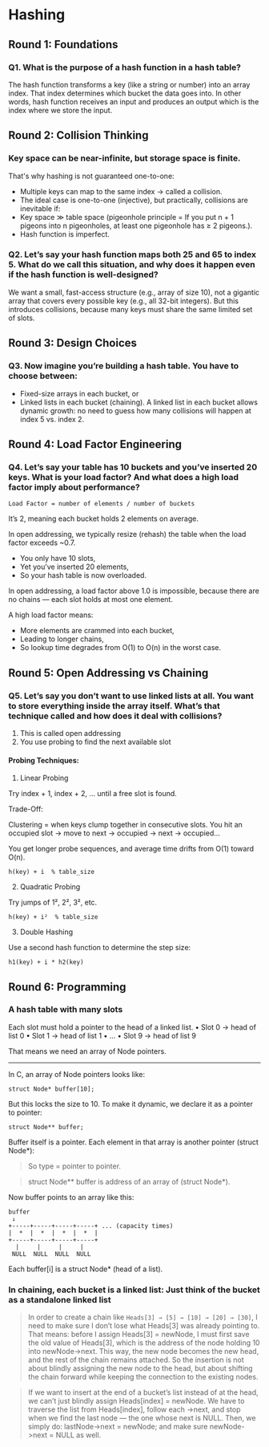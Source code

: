 # Hashing

## Round 1: Foundations

### Q1. What is the purpose of a hash function in a hash table?

The hash function transforms a key (like a string or number) into an array index. That index determines which bucket the data goes into.
In other words, hash function receives an input and produces an output which is the index where we store the input.

## Round 2: Collision Thinking
### Key space can be near-infinite, but storage space is finite.
That's why hashing is not guaranteed one-to-one:
- Multiple keys can map to the same index → called a collision.
- The ideal case is one-to-one (injective), but practically, collisions are inevitable if:
- Key space ≫ table space (pigeonhole principle = If you put n + 1 pigeons into n pigeonholes, at least one pigeonhole has ≥ 2 pigeons.).
- Hash function is imperfect.
### Q2. Let’s say your hash function maps both 25 and 65 to index 5. What do we call this situation, and why does it happen even if the hash function is well-designed?

We want a small, fast-access structure (e.g., array of size 10), not a gigantic array that covers every possible key (e.g., all 32-bit integers).
But this introduces collisions, because many keys must share the same limited set of slots.

## Round 3: Design Choices

### Q3. Now imagine you’re building a hash table. You have to choose between:
- Fixed-size arrays in each bucket, or
- Linked lists in each bucket (chaining).
A linked list in each bucket allows dynamic growth: no need to guess how many collisions will happen at index 5 vs. index 2.

## Round 4: Load Factor Engineering

### Q4. Let’s say your table has 10 buckets and you’ve inserted 20 keys. What is your load factor? And what does a high load factor imply about performance?

`Load Factor = number of elements / number of buckets`

It’s 2, meaning each bucket holds 2 elements on average.

In open addressing, we typically resize (rehash) the table when the load factor exceeds ~0.7.
- You only have 10 slots,
- Yet you’ve inserted 20 elements,
- So your hash table is now overloaded.

In open addressing, a load factor above 1.0 is impossible, because there are no chains — each slot holds at most one element.

A high load factor means:

- More elements are crammed into each bucket,
- Leading to longer chains,
- So lookup time degrades from O(1) to O(n) in the worst case.

## Round 5: Open Addressing vs Chaining

### Q5. Let’s say you don’t want to use linked lists at all. You want to store everything inside the array itself. What’s that technique called and how does it deal with collisions?

1. This is called open addressing
2. You use probing to find the next available slot

#### Probing Techniques:
1.	Linear Probing

Try index + 1, index + 2, … until a free slot is found.

Trade-Off: 

Clustering = when keys clump together in consecutive slots.
You hit an occupied slot → move to next → occupied → next → occupied…

You get longer probe sequences, and average time drifts from O(1) toward O(n).

`h(key) + i  % table_size`

2.	Quadratic Probing

Try jumps of 1², 2², 3², etc.

`h(key) + i²  % table_size`

3.	Double Hashing

Use a second hash function to determine the step size:

`h1(key) + i * h2(key)`

## Round 6: Programming

### A hash table with many slots

Each slot must hold a pointer to the head of a linked list.
	•	Slot 0 → head of list 0
	•	Slot 1 → head of list 1
	•	…
	•	Slot 9 → head of list 9

That means we need an array of Node pointers.

---

In C, an array of Node pointers looks like:
```
struct Node* buffer[10];
````
But this locks the size to 10.
To make it dynamic, we declare it as a pointer to pointer:
```
struct Node** buffer;
````
Buffer itself is a pointer.	Each element in that array is another pointer (struct Node*):
>So type = pointer to pointer.

>struct Node** buffer is address of an array of (struct Node*).

Now buffer points to an array like this:
```
buffer
 ↓
+-----+-----+-----+-----+ ... (capacity times)
|  *  |  *  |  *  |  *  |
+-----+-----+-----+-----+
  |     |     |     |
 NULL  NULL  NULL  NULL
 ```
Each buffer[i] is a struct Node* (head of a list).

### In chaining, each bucket is a linked list: Just think of the bucket as a standalone linked list

> In order to create a chain like `Heads[3] → [5] → [10] → [20] → [30]`, I need to make sure I don’t lose what Heads[3] was already pointing to. That means: before I assign Heads[3] = newNode, I must first save the old value of Heads[3], which is the address of the node holding 10 into newNode->next.
>This way, the new node becomes the new head, and the rest of the chain remains attached. So the insertion is not about blindly assigning the new node to the head, but about shifting the chain forward while keeping the connection to the existing nodes.

>If we want to insert at the end of a bucket’s list instead of at the head, we can’t just blindly assign Heads[index] = newNode.
>We have to traverse the list from Heads[index], follow each ->next, and stop when we find the last node — the one whose next is NULL.
>Then, we simply do:
>lastNode->next = newNode;
>and make sure newNode->next = NULL as well.
